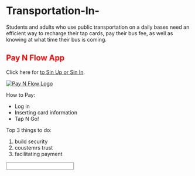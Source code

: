 # Transportation-In-
Students and adults who use public transportation on a daily bases need an efficient way to recharge their tap cards, pay their bus fee, as well as knowing at what time their bus is coming. 

<link href="file:///Users/macbookpro/Desktop/Screen%20Shot%202017-01-12%20at%2012.07.51%20PM.png" rel="stylesheet" type="text/css">
<style>
  .red-text {
    color: red;
  }

  h2 {
    font-family: Lobster, Monospace;
  }

  p {
    font-size: 16px;
    font-family: Monospace;
  }

  .thick-green-border {
    border-color: green;
    border-width: 10px;
    border-style: solid;
    border-radius: 50%;
  }

  .smaller-image {
    width: 100px;
  }
</style>

<h2 class="red-text">Pay N Flow App</h2>

<p>Click here for <a href="#">to Sin Up or Sin In</a>.</p>

<a href="#"><img class="smaller-image thick-green-border" alt="Pay N Flow Logo " src="https://www.innovationportal.org/file/download/389869"></a>

<p>How to Pay:</p>
<ul>
  <li>Log in</li>
  <li>Inserting card information </li>
  <li>Tap N Go!</li>
</ul>
<p>Top 3 things to do:</p>
<ol>
  <li>build security </li>
  <li>coustemrs trust</li>
  <li>facilitating payment</li>
</ol>
<input type="text">
